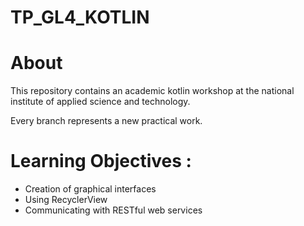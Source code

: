 # TP_GL4_KOTLIN

# About

This repository contains an academic kotlin workshop at the national institute of applied science and technology.

Every branch represents a new practical work.

# Learning Objectives :

- Creation of graphical interfaces
- Using RecyclerView
- Communicating with RESTful web services
